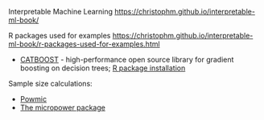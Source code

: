 Interpretable Machine Learning
https://christophm.github.io/interpretable-ml-book/


R packages used for examples
https://christophm.github.io/interpretable-ml-book/r-packages-used-for-examples.html

* [CATBOOST](https://catboost.ai/) - high-performance open source library for gradient boosting on decision trees; [R package installation](https://catboost.ai/en/docs/concepts/r-installation)

Sample size calculations:

+ [Powmic](https://github.com/lichen-lab/powmic)
+ [The micropower package](https://github.com/brendankelly/micropower)
